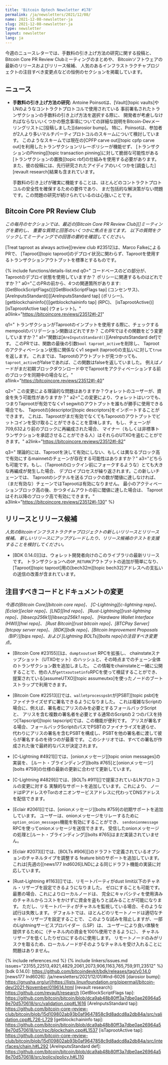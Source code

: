 ```yaml
---
title: 'Bitcoin Optech Newsletter #178'
permalink: /ja/newsletters/2021/12/08/
name: 2021-12-08-newsletter-ja
slug: 2021-12-08-newsletter-ja
type: newsletter
layout: newsletter
lang: ja
---
```

今週のニュースレターでは、手数料の引き上げ方法の研究に関する投稿と、
Bitcoin Core PR Review Clubミーティングのまとめや、
Bitcoinソフトウェアの最新のリリースおよびリリース候補、
人気のあるインフラストラクチャプロジェクトの注目すべき変更点などの恒例のセクションを掲載しています。

## ニュース

- **<!--fee-bumping-research-->手数料の引き上げ方法の研究:**
  Antoine Poinsotは、[Vault][topic vaults]やLNのようなコントラクトプロトコルで使用されている
  事前署名されたトランザクションの手数料の引き上げ方法を選択する際に、
  開発者が考慮しなければならないいくつかの懸念事項についての詳細な説明をBitcoin-Devメーリングリストに[投稿しました][darosior bump]。
  特に、Poinsotは、参加者が2人より多いマルチパーティプロトコルのスキームについて検討しています。
  このようなスキームでは現在の[CPFP carve out][topic cpfp carve out]を利用したトランザクションリレーポリシーが機能せず、
  [トランザクションのPinning][topic transaction pinning]に対して脆弱な可能性がある
  [トランザクションの置換][topic rbf]の仕組みを使用する必要があります。
  また、彼の投稿には、先行研究されたアイディアのいくつかを[調査した][revault research]結果も含まれています。

  手数料の引き上げが確実に機能することは、ほとんどのコントラクトプロトコルの安全性を確保するための要件であり、
  まだ包括的な解決策がない問題です。この問題の研究が続けられているのは心強いことです。

## Bitcoin Core PR Review Club

*この毎月のセクションでは、最近の[Bitcoin Core PR Review Club][]ミーティングを要約し、
重要な質問と回答のいくつかに焦点を当てます。
以下の質問をクリックしてミーティングでの回答の要約を確認してください。*

[Treat taproot as always active][review club #23512]は、Marco FalkeによるPRで、
[Taproot][topic taproot]のデプロイ状況に関わらず、Taprootを使用するトランザクションアウトプットを標準とするものです。

{% include functions/details-list.md
  q0="<!--which-areas-in-the-codebase-use-the-status-of-taproot-deployment-which-of-them-are-policy-related-->
  コードベースのどの部分が、Taprootのデプロイ状態を使用していますか？
  ポリシーに関連するものはどれですか？"
  a0="このPRの前から、4つの関連箇所があります:
  [GetBlockScriptFlags()][GetBlockScriptFlags tap] (コンセンサス)、
  [AreInputsStandard()][AreInputsStandard tap] (ポリシー)、
  [getblockchaininfo()][getblockchaininfo tap] (RPC)、
  [isTaprootActive()][isTaprootActive tap] (ウォレット)。"
  a0link="https://bitcoincore.reviews/23512#l-21"

  q1="<!--what-mempool-validation-function-checks-if-a-transaction-spends-a-taproot-input-how-does-this-pr-change-the-function-->
  トランザクションがTaprootのインプットを使用する際に、チェックするmempoolのバリデーション関数はどれですか？
  このPRではその関数をどう変更していますか？"
  a1="関数は[`AreInputsStandard()`][AreInputsStandard def]です。
  このPRでは、関数の最後の引数`bool taproot_active`を削除し、
  Taprootのアクティベーション状態に関係なくv1 segwit (taproot)の支払いに対して`true`を返します。
  これまでは、Taprootのアウトプットが見つかっても、`taproot_active`がfalseであれば、この関数はfalseを返していました。
  例えばノードがまだ初期ブロックダウンロード中でTaprootをアクティベーションする前のブロックを同期中の場合など。"
  a1link="https://bitcoincore.reviews/23512#l-40"

  q2="<!--are-there-any-theoretical-issues-with-the-change-for-wallet-users-is-it-possible-to-lose-money-->
  この変更による理論的な問題はありますか？ウォレットのユーザーが、資金を失う可能性がありますか？"
  a2="この変更により、ウォレットはいつでも、つまりTaprootが有効でなくv1 segwitのアウトプットを誰もが勝手に使用できる場合でも、
  Taprootの[descriptor][topic descriptors]をインポートすることができます。
  これは、Taprootがまだ有効でなくてもTaprootのアウトプットでビットコインを受け取ることができることを意味します。
  もし、チェーンが709,632より前のブロックに再編成された場合、
  マイナー（もしくは非標準トランザクションを承認させることができる人）はそれらのUTXOを盗むことができます。"
  a2link="https://bitcoincore.reviews/23512#l-82"

  q3="<!--theoretically-is-it-possible-for-a-mainnet-chain-that-has-taproot-never-active-or-active-at-a-different-block-height-to-exist-->
  理論的には、Taprootを決して有効にしない、もしくは異なるブロック高で有効にするmainnetのチェーンが存在する可能性はありますか？"
  a3="どちらも可能です。もし、（Taprootのロックイン前にフォークするような）とても大きな再編成が発生した場合、
  デプロイプロセスが繰り返されます。この新しいチェーンでは、
  Taprootのシグナルを送るブロックの数が閾値に達しなければ、（まだ有効な）チェーンではTaprootは有効になりません。
  最小のアクティベーションブロック高の後、かつタイムアウトの前に閾値に達した場合は、
  Taprootはそれ以降のブロック高で有効にできます。"
  a3link="https://bitcoincore.reviews/23512#l-130"
%}

## リリースとリリース候補

*人気のBitcoinインフラストラクチャプロジェクトの新しいリリースとリリース候補。
新しいリリースにアップグレードしたり、リリース候補のテストを支援することを検討してください。*

- [BDK 0.14.0][]は、ウォレット開発者向けのこのライブラリの最新リリースです。
  トランザクションへの`OP_RETURN`アウトプットの追加が簡単になり、
  [Taproot][topic taproot]用の[bech32m][topic bech32]アドレスへの支払いの送信の改善が含まれています。

## 注目すべきコードとドキュメントの変更

*今週の[Bitcoin Core][bitcoin core repo]、
[C-Lightning][c-lightning repo]、[Eclair][eclair repo]、[LND][lnd repo]、
[Rust-Lightning][rust-lightning repo]、[libsecp256k1][libsecp256k1 repo]、
[Hardware Wallet Interface (HWI)][hwi repo]、
[Rust Bitcoin][rust bitcoin repo]、[BTCPay Server][btcpay server repo]、
[BDK][bdk repo]、[Bitcoin Improvement Proposals（BIP）][bips repo]、および
[Lightning BOLTs][bolts repo]の注目すべき変更点。*

- [Bitcoin Core #23155][]は、`dumptxoutset` RPCを拡張し、
  chainstateスナップショット（UTXOセット）のハッシュと、その時点までのチェーン全体のトランザクション数を追加しました。
  この情報をchainstateと一緒に公開することで、他の人が`gettxoutsetinfo`RPCを使って検証することができ、
  提案されている[assumeUTXO][topic assumeutxo]を使ったノードのブートストラップで利用できます。

- [Bitcoin Core #22513][]では、`walletprocesspsbt`が[PSBT][topic psbt]をファイナライズせずに署名できるようになりました。
  これは複雑なScriptの場合に、例えば、署名者にアリスのみを必要とするフォールバックScriptと、
  アリスを含む複数の署名者を必要とする通常のScriptの２つのパスを持つ[Tapscript][topic tapscript]では、この機能が便利です。
  アリスが署名する場合、フォールバックScriptのパスでPSBTのファイナライズを遅らせ、
  代わりにアリスの署名を含むPSBTを構成し、PSBTを他の署名者に渡して彼らが署名するのを待つのが最善です。
  このシナリオでは、すべての署名が作成された後で最終的なパスが決定されます。

- [C-Lightning #4921][]では、[onionメッセージ][topic onion messages]の実装を、
  [ルート・ブラインディング][bolts #765]と[onionメッセージ][bolts #759]の仕様の最新の更新に合わせて更新しています。

- [C-Lightning #4829][]では、[BOLTs #911][]で提案されているLNプロトコルの変更に対する
  実験的なサポートを追加しています。これにより、
  ノードはIPアドレスやTorのオニオンサービスアドレスに代わってDNSアドレスを配信できます。

- [Eclair #2061][]では、[onionメッセージ][bolts #759]の初期サポートを追加しています。
  ユーザーは、onionメッセージをリレーするために`option_onion_messages`機能を有効にすることができ、
  `sendonionmessage` RPCを使ってonionメッセージを送信できます。
  受信したonionメッセージの処理と[ルート・ブラインディング][bolts #765]はまだ実装されていません。

- [Eclair #2073][]では、[BOLTs #906][]のドラフトで定義されているオプションのチャネルタイプを調整する
  feature bitのサポートを追加しています。
  これは[先週の][news177 lnd6026]LNDによる同じドラフト機能の実装に対応しています。

- [Rust-Lightning #1163][]では、リモートパーティがdust limit以下のチャネル・リザーブを設定できるようになりました。
  ゼロにすることも可能です。最悪の場合、これによりローカルノードは、
  完全にキャパシティを使用済みのチャネルからコストをかけずに資金を盗もうと試みることが可能になります。
  ただし、リモートパーティがチャネルを監視している場合、そのような試行は失敗します。
  デフォルトでは、ほとんどのリモートノードは適切なチャネル・リザーブを設定することで、
  このような試みを阻止しますが、一部のLightningサービスプロバイダー（LSP）は、
  ユーザーにより良い体験を提供するために（チャネル内の資金を100%使用できるように）、
  チャネルリザーブを低くしたりゼロにするのに使用します。
  リモートノードのみがリスクを取るため、ローカルノードがそのようなチャネルを受け入れることに問題はありません。

{% include references.md %}
{% include linkers/issues.md issues="23155,22513,4921,4829,2061,2073,906,1163,765,759,911,23512" %}
[bdk 0.14.0]: https://github.com/bitcoindevkit/bdk/releases/tag/v0.14.0
[news177 lnd6026]: /ja/newsletters/2021/12/01/#lnd-6026
[darosior bump]: https://gnusha.org/url/https://lists.linuxfoundation.org/pipermail/bitcoin-dev/2021-November/019614.html
[revault research]: https://github.com/revault/research
[GetBlockScriptFlags tap]: https://github.com/bitcoin/bitcoin/blob/dca9ab48b80ff3a7dbe0ae26964a58e70d570618/src/validation.cpp#L1616
[AreInputsStandard tap]: https://github.com/bitcoin-core-review-club/bitcoin/blob/15d109802ab93b0af9647858c9d8adcd8a2db84a/src/validation.cpp#L726-L729
[getblockchaininfo tap]: https://github.com/bitcoin/bitcoin/blob/dca9ab48b80ff3a7dbe0ae26964a58e70d570618/src/rpc/blockchain.cpp#L1537
[isTaprootActive tap]: https://github.com/bitcoin-core-review-club/bitcoin/blob/15d109802ab93b0af9647858c9d8adcd8a2db84a/src/interfaces/chain.h#L292
[AreInputsStandard def]: https://github.com/bitcoin/bitcoin/blob/dca9ab48b80ff3a7dbe0ae26964a58e70d570618/src/policy/policy.h#L110

